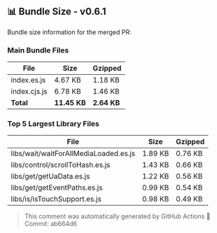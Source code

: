 ## 📊 Bundle Size - v0.6.1

Bundle size information for the merged PR:

### Main Bundle Files

| File | Size | Gzipped |
| ---- | ---- | ------- |
| index.es.js | 4.67 KB | 1.18 KB |
| index.cjs.js | 6.78 KB | 1.46 KB |
| **Total** | **11.45 KB** | **2.64 KB** |

### Top 5 Largest Library Files

| File | Size | Gzipped |
| ---- | ---- | ------- |
| libs/wait/waitForAllMediaLoaded.es.js | 1.89 KB | 0.76 KB |
| libs/control/scrollToHash.es.js | 1.43 KB | 0.66 KB |
| libs/get/getUaData.es.js | 1.22 KB | 0.56 KB |
| libs/get/getEventPaths.es.js | 0.99 KB | 0.54 KB |
| libs/is/isTouchSupport.es.js | 0.98 KB | 0.49 KB |

> This comment was automatically generated by GitHub Actions 🤖
> Commit: ab664d6